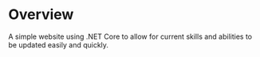 Overview
========
A simple website using .NET Core to allow for current skills and abilities to
be updated easily and quickly.